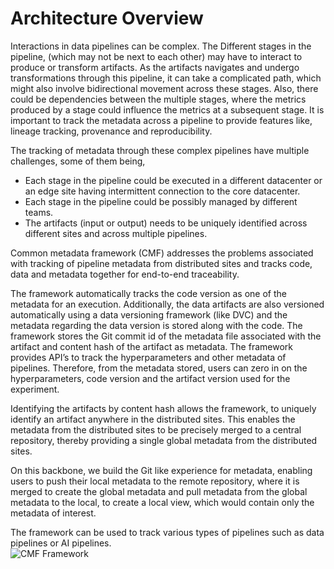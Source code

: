 # Architecture Overview

Interactions in data pipelines can be complex. The Different stages in the pipeline, (which may not be next to each 
other) may have to interact to produce or transform artifacts. As the artifacts navigates and undergo transformations 
through this pipeline, it can take a complicated path, which might also involve bidirectional movement across these 
stages.
Also, there could be dependencies between the multiple stages, where the metrics produced by a stage could influence the
metrics at a subsequent stage.  It is important to track the metadata across a pipeline to provide features like, 
lineage tracking, provenance and reproducibility.  

The tracking of metadata through these complex pipelines have multiple challenges, some of them being,  

- Each stage in the pipeline could be executed in a different datacenter or an edge site having intermittent connection 
  to the core datacenter.   
- Each stage in the pipeline could be possibly managed by different teams.  
- The artifacts (input or output) needs to be uniquely identified across different sites and across multiple pipelines. 

Common metadata framework (CMF) addresses the problems associated with tracking of pipeline metadata from distributed 
sites and tracks code, data and metadata together for end-to-end traceability.   

The framework automatically tracks the code version as one of the metadata for an execution. Additionally, the data 
artifacts are also versioned automatically using a data versioning framework (like DVC) and the metadata regarding the
data version is stored along with the code. The framework stores the Git commit id of the metadata file associated with 
the artifact and content hash of the artifact as metadata. The framework provides API’s to track the hyperparameters and
other metadata of pipelines.  Therefore, from the metadata stored, users can zero in on the hyperparameters, code 
version and the artifact version used for the experiment. 

Identifying the artifacts by content hash allows the framework, to uniquely identify an artifact anywhere in the 
distributed sites. This enables the metadata from the distributed sites to be precisely merged to a central repository,
thereby providing a single global metadata from the distributed sites.   

On this backbone, we build the Git like experience for metadata, enabling users to push their local metadata to the 
remote repository, where it is merged to create the global metadata and pull metadata from the global metadata to the 
local, to create a local view, which would contain only the metadata of interest. 

The framework can be used to track various types of pipelines such as data pipelines or AI pipelines.
<img src="../../assets/framework.png" alt="CMF Framework" style="display: block; margin: 0 auto" />
